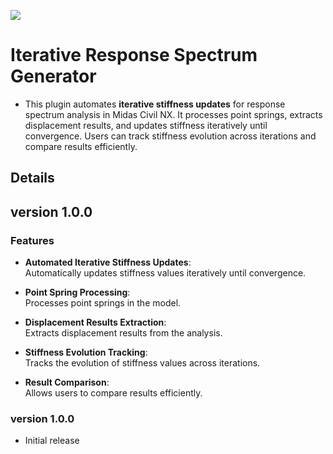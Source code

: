 ![](https://hubs.ly/Q03brXvP0)

# Iterative Response Spectrum Generator

- This plugin automates **iterative stiffness updates** for response spectrum analysis in Midas Civil NX. It processes point springs, extracts displacement results, and updates stiffness iteratively until convergence. Users can track stiffness evolution across iterations and compare results efficiently.

## Details

## version 1.0.0

### Features

- **Automated Iterative Stiffness Updates**:  
  Automatically updates stiffness values iteratively until convergence.

- **Point Spring Processing**:  
  Processes point springs in the model.

- **Displacement Results Extraction**:  
  Extracts displacement results from the analysis.

- **Stiffness Evolution Tracking**:  
  Tracks the evolution of stiffness values across iterations.

- **Result Comparison**:  
  Allows users to compare results efficiently.

### version 1.0.0

- Initial release
